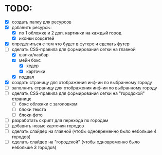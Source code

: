 # TODO:
- [x] создать папку для ресурсов 
- [x] добавить ресурсы:
  - [x] по 1 обложке и 2 доп. картинки на каждый город
  - [x] иконки соцсетей
- [x] определиться с тем что будет в футере и сделать футер
- [ ] сделать CSS-правила для формирования сетки на главной
  - [x] шапка/навбар
  - [x] мейн бокс
    - [x] хедер
    - [x] карточки
  - [x] подвал
- [x] создать страницу для отображения инф-ии по выбранному городу
- [ ] заполнить страницу для отображения инф-ии по выбранному городу
- [ ] сделать CSS-правила для формирования сетки на "городской" странице
  - [ ] бокс обложки с заголовком
  - [ ] блоки текста
  - [ ] блоки фото
- [ ] разработать скрипт для перехода по городам
- [ ] добавить новые карточки городов
- [ ] сделать слайдер на главной (чтобы одновременно было небольше 4 городов)
- [ ] сделать слайдер на "городской" (чтобы одновременно было небольше 3 городов)
